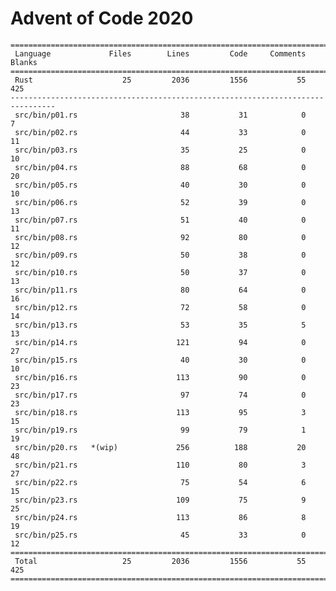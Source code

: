 # Advent of Code 2020

    ================================================================================
     Language             Files        Lines         Code     Comments       Blanks
    ================================================================================
     Rust                    25         2036         1556           55          425
    --------------------------------------------------------------------------------
     src/bin/p01.rs                       38           31            0            7
     src/bin/p02.rs                       44           33            0           11
     src/bin/p03.rs                       35           25            0           10
     src/bin/p04.rs                       88           68            0           20
     src/bin/p05.rs                       40           30            0           10
     src/bin/p06.rs                       52           39            0           13
     src/bin/p07.rs                       51           40            0           11
     src/bin/p08.rs                       92           80            0           12
     src/bin/p09.rs                       50           38            0           12
     src/bin/p10.rs                       50           37            0           13
     src/bin/p11.rs                       80           64            0           16
     src/bin/p12.rs                       72           58            0           14
     src/bin/p13.rs                       53           35            5           13
     src/bin/p14.rs                      121           94            0           27
     src/bin/p15.rs                       40           30            0           10
     src/bin/p16.rs                      113           90            0           23
     src/bin/p17.rs                       97           74            0           23
     src/bin/p18.rs                      113           95            3           15
     src/bin/p19.rs                       99           79            1           19
     src/bin/p20.rs   *(wip)             256          188           20           48
     src/bin/p21.rs                      110           80            3           27
     src/bin/p22.rs                       75           54            6           15
     src/bin/p23.rs                      109           75            9           25
     src/bin/p24.rs                      113           86            8           19
     src/bin/p25.rs                       45           33            0           12
    ================================================================================
     Total                   25         2036         1556           55          425
    ================================================================================
